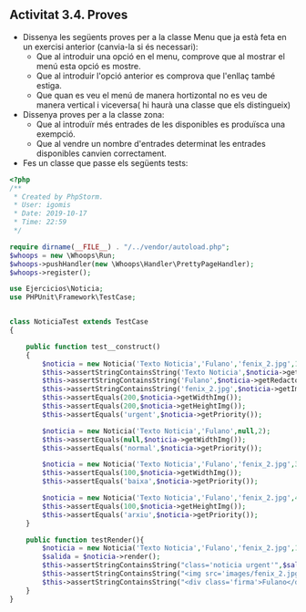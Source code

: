 ## Activitat 3.4. Proves

* Dissenya les següents proves per a la classe Menu que ja està feta en un exercisi anterior (canvia-la si és necessari):
	* Que al introduir una opció en el menu, comprove que al mostrar el menú esta opció es mostre.
	* Que al introduir l'opció anterior es comprova que l'enllaç també estiga. 
	* Que quan es veu el menú de manera hortizontal no es veu de manera vertical i viceversa( hi haurà una classe que els distingueix)
* Dissenya proves per a la classe zona:
	* Que al introduïr més entrades de les disponibles es produïsca una exempció.
	* Que al vendre un nombre d'entrades determinat les entrades disponibles canvien correctament.
* Fes un classe que passe els següents tests:

```php
<?php
/**
 * Created by PhpStorm.
 * User: igomis
 * Date: 2019-10-17
 * Time: 22:59
 */

require dirname(__FILE__) . "/../vendor/autoload.php";
$whoops = new \Whoops\Run;
$whoops->pushHandler(new \Whoops\Handler\PrettyPageHandler);
$whoops->register();

use Ejercicios\Noticia;
use PHPUnit\Framework\TestCase;


class NoticiaTest extends TestCase
{

    public function test__construct()
    {
        $noticia = new Noticia('Texto Noticia','Fulano','fenix_2.jpg',1);
        $this->assertStringContainsString('Texto Noticia',$noticia->getTexto());
        $this->assertStringContainsString('Fulano',$noticia->getRedactor());
        $this->assertStringContainsString('fenix_2.jpg',$noticia->getImg());
        $this->assertEquals(200,$noticia->getWidthImg());
        $this->assertEquals(200,$noticia->getHeightImg());
        $this->assertEquals('urgent',$noticia->getPriority());

        $noticia = new Noticia('Texto Noticia','Fulano',null,2);
        $this->assertEquals(null,$noticia->getWidthImg());
        $this->assertEquals('normal',$noticia->getPriority());

        $noticia = new Noticia('Texto Noticia','Fulano','fenix_2.jpg',3,100,100);
        $this->assertEquals(100,$noticia->getWidthImg());
        $this->assertEquals('baixa',$noticia->getPriority());

        $noticia = new Noticia('Texto Noticia','Fulano','fenix_2.jpg',4,100,100);
        $this->assertEquals(100,$noticia->getHeightImg());
        $this->assertEquals('arxiu',$noticia->getPriority());
    }

    public function testRender(){
        $noticia = new Noticia('Texto Noticia','Fulano','fenix_2.jpg',1);
        $salida = $noticia->render();
        $this->assertStringContainsString("class='noticia urgent'",$salida);
        $this->assertStringContainsString("<img src='images/fenix_2.jpg'",$salida);
        $this->assertStringContainsString("<div class='firma'>Fulano</div>",$salida);
    }
}
``` 	


